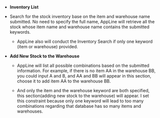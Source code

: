 - **Inventory List**
- Search for the stock inventory base on the item and warehouse name submitted. No need to specify the full name, AppLine will retrieve all the stock whose item name and warehouse name contains the submitted keywords.
   - AppLine also will conduct the Inventory Search if only one keyword (item or warehouse) provided.
   
- **Add New Stock to the Warehouse**
   - AppLine will list all possible combinations based on the submitted information. For example, if there is no item AA in the warehouse BB, you could input A and B, and AA and BB will appear in this section, choose it to add item AA to the warehouse BB.
     
   - And only the item and the warehouse keyword are both specified, this section(adding new stock to the warehouse) will appear. I set this constraint because only one keyword will lead to too many combinations regarding that database has so many items and warehouses.